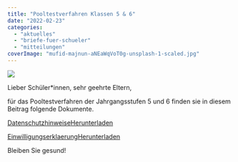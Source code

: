 ```yaml
---
title: "Pooltestverfahren Klassen 5 & 6"
date: "2022-02-23"
categories: 
  - "aktuelles"
  - "briefe-fuer-schueler"
  - "mitteilungen"
coverImage: "mufid-majnun-aNEaWqVoT0g-unsplash-1-scaled.jpg"
---
```


![](mufid-majnun-aNEaWqVoT0g-unsplash-2-1024x683.jpg)

Lieber Schüler\*innen, sehr geehrte Eltern,  
  
für das Pooltestverfahren der Jahrgangsstufen 5 und 6 finden sie in diesem Beitrag folgende Dokumente.

[Datenschutzhinweise](https://volksschule-partenkirchen.de/wp-content/uploads/Datenschutzhinweise.pdf)[Herunterladen](https://volksschule-partenkirchen.de/wp-content/uploads/Datenschutzhinweise.pdf)

[Einwilligungserklaerung](https://volksschule-partenkirchen.de/wp-content/uploads/Einwilligungserklaerung.pdf)[Herunterladen](https://volksschule-partenkirchen.de/wp-content/uploads/Einwilligungserklaerung.pdf)

Bleiben Sie gesund!
